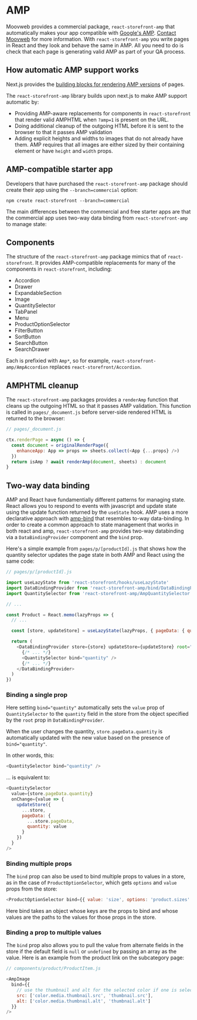 # AMP

Moovweb provides a commercial package, `react-storefront-amp` that automatically makes your app compatible with [Google's AMP](https://amp.dev/). [Contact Moovweb](https://www.moovweb.com/learn/request-demo) for more information. With `react-storefront-amp` you write pages in React and they look and behave the same in AMP. All you need to do is check that each page is generating valid AMP as part of your QA process.

## How automatic AMP support works

Next.js provides the [building blocks for rendering AMP versions](https://nextjs.org/docs#enabling-amp-support) of pages.

The `react-storefront-amp` library builds upon next.js to make AMP support automatic by:

- Providing AMP-aware replacements for components in `react-storefront` that render valid AMPHTML when `?amp=1` is present on the URL.
- Doing additional cleanup of the outgoing HTML before it is sent to the browser to that it passes AMP validation
- Adding explicit heights and widths to images that do not already have them. AMP requires that all images are either sized by their containing element or have `height` and `width` props.

## AMP-compatible starter app

Developers that have purchased the `react-storefront-amp` package should create their app using the `--branch=commercial` option:

```
npm create react-storefront --branch=commercial
```

The main differences between the commercial and free starter apps are that the commercial app uses two-way data binding from `react-storefront-amp` to manage state:

## Components

The structure of the `react-storefront-amp` package mimics that of `react-storefront`. It provides AMP-compatible replacements for many of the components in `react-storefront`, including:

- Accordion
- Drawer
- ExpandableSection
- Image
- QuantitySelector
- TabPanel
- Menu
- ProductOptionSelector
- FilterButton
- SortButton
- SearchButton
- SearchDrawer

Each is prefixied with `Amp*`, so for example, `react-storefront-amp/AmpAccordion` replaces `react-storefront/Accordion`.

## AMPHTML cleanup

The `react-storefront-amp` packages provides a `renderAmp` function that cleans up the outgoing HTML so that it passes AMP validation. This function is
called in `pages/_document.js` before server-side rendered HTML is returned to the browser:

```js
// pages/_document.js

ctx.renderPage = async () => {
  const document = originalRenderPage({
    enhanceApp: App => props => sheets.collect(<App {...props} />)
  })
  return isAmp ? await renderAmp(document, sheets) : document
}
```

## Two-way data binding

AMP and React have fundamentially different patterns for managing state. React allows you to respond to events with javascript and update state using the update function returned by the `useState` hook. AMP uses a more declarative approach with [amp-bind](https://amp.dev/documentation/components/amp-bind/) that resembles to-way data-binding. In order to create a common approach to state management that works in both react and amp, `react-storefront-amp` provides two-way databinding via a `DataBindingProvider` component and the `bind` prop.

Here's a simple example from `pages/p/[productId].js` that shows how the quantity selector updates the page state in both AMP and React using the same code:

```js
// pages/p/[productId].js

import useLazyState from 'react-storefront/hooks/useLazyState'
import DataBindingProvider from 'react-storefront-amp/bind/DataBindingProvider'
import QuantitySelector from 'react-storefront-amp/AmpQuantitySelector'

// ...

const Product = React.memo(lazyProps => {
  // ...

  const [store, updateStore] = useLazyState(lazyProps, { pageData: { quantity: 1 } })

  return (
    <DataBindingProvider store={store} updateStore={updateStore} root="pageData">
      {/* ... */}
      <QuantitySelector bind="quantity" />
      {/* ... */}
    </DataBindingProvider>
  )
})
```

### Binding a single prop

Here setting `bind="quantity"` automatically sets the `value` prop of `QuantitySelector` to the `quantity` field in the store from the object specified by the `root` prop in `DataBindingProvider`.

When the user changes the quantity, `store.pageData.quantity` is automatically updated with the new value based on the presence of `bind="quantity"`.

In other words, this:

```js
<QuantitySelector bind="quantity" />
```

... is equivalent to:

```js
<QuantitySelector
  value={store.pageData.quantity}
  onChange={value => {
    updateStore({
      ...store,
      pageData: {
        ...store.pageData,
        quantity: value
      }
    })
  }
/>
```

### Binding multiple props

The `bind` prop can also be used to bind multiple props to values in a store, as in the case of `ProductOptionSelector`, which gets `options` and `value` props from the store:

```js
<ProductOptionSelector bind={{ value: 'size', options: 'product.sizes' }} />
```

Here bind takes an object whose keys are the props to bind and whose values are the paths to the values for those props in the store.

### Binding a prop to multiple values

The `bind` prop also allows you to pull the value from alternate fields in the store if the default field is `null` or `undefined` by passing an array as the value. Here is an example from the product link on the subcategory page:

```js
// components/product/ProductItem.js

<AmpImage
  bind={{
    // use the thumbnail and alt for the selected color if one is selected, otherwise use the default thumbnail and alt
    src: ['color.media.thumbnail.src', 'thumbnail.src'],
    alt: ['color.media.thumbnail.alt', 'thumbnail.alt']
  }}
/>
```
